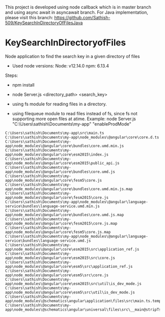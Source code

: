 
This project is developed using node callback which is in master branch and using async await in asyncawait branch.
For Java implementation, please visit this branch: https://github.com/Sathish-509/KeySearchInDirectoryOfFilesJava

# KeySearchInDirectoryofFiles
Node application to find the search key in a given directory of files

* Used node versions:
Node: v12.14.0
npm: 6.13.4

Steps: 
* npm install
* node Server.js <directory_path> <search_key>

* using fs module for reading files in a directory.
* using filequeue module to read files instead of fs, since fs not supporting more open files at atime.
Example: node Server.js "C:\Users\sathish\Documents\my-app" "enableProdMode"

```
C:\Users\sathish\Documents\my-app\src\main.ts
C:\Users\sathish\Documents\my-app\node_modules\@angular\core\core.d.ts
C:\Users\sathish\Documents\my-app\node_modules\@angular\core\bundles\core.umd.min.js
C:\Users\sathish\Documents\my-app\node_modules\@angular\core\esm2015\index.js
C:\Users\sathish\Documents\my-app\node_modules\@angular\core\esm2015\public_api.js
C:\Users\sathish\Documents\my-app\node_modules\@angular\core\bundles\core.umd.js
C:\Users\sathish\Documents\my-app\node_modules\@angular\core\fesm5\core.js
C:\Users\sathish\Documents\my-app\node_modules\@angular\core\bundles\core.umd.min.js.map
C:\Users\sathish\Documents\my-app\node_modules\@angular\core\fesm2015\core.js
C:\Users\sathish\Documents\my-app\node_modules\@angular\language-service\bundles\language-service.umd.min.js
C:\Users\sathish\Documents\my-app\node_modules\@angular\core\bundles\core.umd.js.map
C:\Users\sathish\Documents\my-app\node_modules\@angular\core\fesm2015\core.js.map
C:\Users\sathish\Documents\my-app\node_modules\@angular\core\fesm5\core.js.map
C:\Users\sathish\Documents\my-app\node_modules\@angular\language-service\bundles\language-service.umd.js
C:\Users\sathish\Documents\my-app\node_modules\@angular\core\esm2015\src\application_ref.js
C:\Users\sathish\Documents\my-app\node_modules\@angular\core\esm2015\src\core.js
C:\Users\sathish\Documents\my-app\node_modules\@angular\core\esm5\src\application_ref.js
C:\Users\sathish\Documents\my-app\node_modules\@angular\core\esm5\src\core.js
C:\Users\sathish\Documents\my-app\node_modules\@angular\core\esm2015\src\util\is_dev_mode.js
C:\Users\sathish\Documents\my-app\node_modules\@angular\core\esm5\src\util\is_dev_mode.js
C:\Users\sathish\Documents\my-app\node_modules\@schematics\angular\application\files\src\main.ts.template
C:\Users\sathish\Documents\my-app\node_modules\@schematics\angular\universal\files\src\__main@stripTsExtension__.ts.template
```
